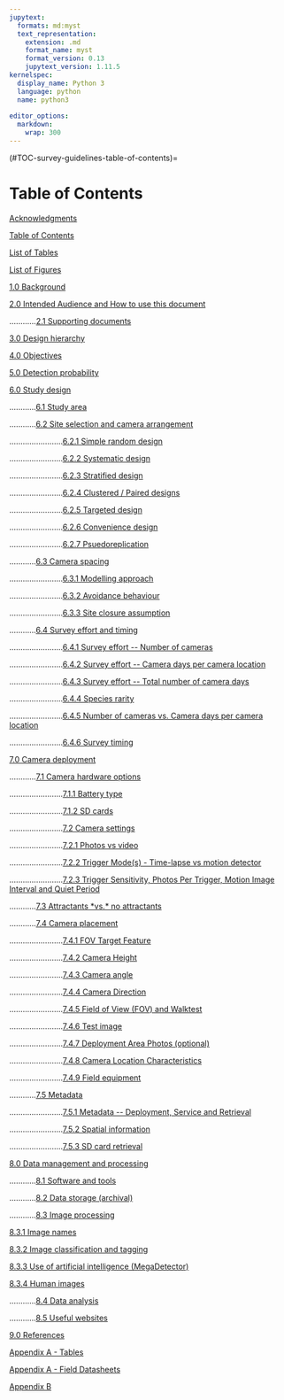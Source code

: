 ```yaml
---
jupytext:
  formats: md:myst
  text_representation:
    extension: .md
    format_name: myst
    format_version: 0.13
    jupytext_version: 1.11.5
kernelspec:
  display_name: Python 3
  language: python
  name: python3
  
editor_options: 
  markdown: 
    wrap: 300
---
```

(#TOC-survey-guidelines-table-of-contents)=
# Table of Contents

[Acknowledgments](#TOC-survey-guidelines-acknowledgments)

[Table of Contents](#TOC-survey-guidelines-table-of-contents)

[List of Tables](#TOC-survey-guidelines-list-of-tables)

[List of Figures](#TOC-survey-guidelines-list-of-figures)

[1.0 Background](#TOC-survey-guidelines-background)

[2.0 Intended Audience and How to use this document](#TOC-survey-guidelines-intended-audience-and-how-to-use-this-document)

............[2.1 Supporting documents](#TOC-survey-guidelines-supporting-documents)

[3.0 Design hierarchy](#TOC-survey-guidelines-design-hierarchy)

[4.0 Objectives](#TOC-survey-guidelines-objectives)

[5.0 Detection probability](#TOC-survey-guidelines-detection-probability)
 
[6.0 Study design](#TOC-survey-guidelines-study-design)

............[6.1 Study area](#TOC-survey-guidelines-study-area)

............[6.2 Site selection and camera arrangement](#TOC-survey-guidelines-site-selection-and-camera-arrangement)

........................[6.2.1 Simple random design](#TOC-survey-guidelines-Random)

........................[6.2.2 Systematic design](#TOC-survey-guidelines-Systematic)

........................[6.2.3 Stratified design](#TOC-survey-guidelines-Stratified)

........................[6.2.4 Clustered / Paired designs](#TOC-survey-guidelines-Clustered-Paired)

........................[6.2.5 Targeted design](#TOC-survey-guidelines-Targeted)

........................[6.2.6 Convenience design](#TOC-survey-guidelines-Convenience)

........................[6.2.7 Psuedoreplication](#TOC-survey-guidelines-psuedoreplication)

............[6.3 Camera spacing](#TOC-survey-guidelines-camera-spacing)

........................[6.3.1 Modelling approach](#TOC-survey-guidelines-modelling-approach)

........................[6.3.2 Avoidance behaviour](#TOC-survey-guidelines-avoidance-behaviour)

........................[6.3.3 Site closure assumption](#TOC-survey-guidelines-site-closure-assumption)

............[6.4 Survey effort and timing](#TOC-survey-guidelines-survey-effort-and-timing)

........................[6.4.1 Survey effort -- Number of cameras](#TOC-survey-guidelines-survey-effort-number-of-cameras)

........................[6.4.2 Survey effort -- Camera days per camera location](#TOC-survey-guidelines-survey-effort-camera-days-per-camera-location)

........................[6.4.3 Survey effort -- Total number of camera days](#TOC-survey-guidelines-survey-effort-total-number-of-camera-days)

........................[6.4.4 Species rarity](#TOC-survey-guidelines-species-rarity)

........................[6.4.5 Number of cameras vs. Camera days per camera location](#TOC-survey-guidelines-number-of-camera-vs-camera-days-per-camera-location)

........................[6.4.6 Survey timing](#TOC-survey-guidelines-survey-timing)

[7.0 Camera deployment](#TOC-survey-guidelines-camera-deployment)

............[7.1 Camera hardware options](#TOC-survey-guidelines-camera-hardware-options)

........................[7.1.1 Battery type](#TOC-survey-guidelines-battery-type)

........................[7.1.2 SD cards](#TOC-survey-guidelines-sd-cards)

........................[7.2 Camera settings](#TOC-survey-guidelines-camera-settings)

........................[7.2.1 Photos vs video](#TOC-survey-guidelines-photos-vs-video)

........................[7.2.2 Trigger Mode(s) - Time-lapse vs motion detector](#TOC-survey-guidelines-trigger-modes-timelapse-vs-motion-detector)

........................[7.2.3 Trigger Sensitivity, Photos Per Trigger, Motion Image Interval and Quiet Period](#TOC-survey-guidelines-trigger-sensitivity-photos-per-trigger-motion-image-interval-and-quiet-period)

............[7.3 Attractants \*vs.\* no attractants](#TOC-survey-guidelines-attractants-vs-no-attractants)

............[7.4 Camera placement](#TOC-survey-guidelines-camera-placement)

........................[7.4.1 FOV Target Feature](#TOC-survey-guidelines-fov-target-feature)

........................[7.4.2 Camera Height](#TOC-survey-guidelines-camera-height)

........................[7.4.3 Camera angle](#TOC-survey-guidelines-camera-angle)

........................[7.4.4 Camera Direction](#TOC-survey-guidelines-camera-direction)

........................[7.4.5 Field of View (FOV) and Walktest](#TOC-survey-guidelines-fov-and-walktest)

........................[7.4.6 Test image](#TOC-survey-guidelines-test-image)

........................[7.4.7 Deployment Area Photos (optional)](#TOC-survey-guidelines-deployment-area-photos-optional)

........................[7.4.8 Camera Location Characteristics](#TOC-survey-guidelines-Camera-location-characteristics)

........................[7.4.9 Field equipment](#TOC-survey-guidelines-Field-equipment)

............[7.5 Metadata](#TOC-survey-guidelines-metadata)

........................[7.5.1 Metadata -- Deployment, Service and Retrieval](#TOC-survey-guidelines-metadata-deployment-service-and-retrieval)

........................[7.5.2 Spatial information](#TOC-survey-guidelines-metadata-spatial-information)

........................[7.5.3 SD card retrieval](#TOC-survey-guidelines-metadata-sd-card-retrieval)

[8.0 Data management and processing](#TOC-survey-guidelines-data-management-and-processing)

............[8.1 Software and tools](#TOC-survey-guidelines-software-tools)

............[8.2 Data storage (archival)](#TOC-survey-guidelines-data-storage-archival)

............[8.3 Image processing](#TOC-survey-guidelines-image-processing)

[8.3.1 Image names](#TOC-survey-guidelines-image-names)

[8.3.2 Image classification and tagging](#TOC-survey-guidelines-image-classification-and-tagging)

[8.3.3 Use of artificial intelligence (MegaDetector)](#TOC-survey-guidelines-use-of-artificial-intelligence-megadetector)

[8.3.4 Human images](#TOC-survey-guidelines-human-images)

............[8.4 Data analysis](#TOC-survey-guidelines-data-analysis)

............[8.5 Useful websites](#TOC-survey-guidelines-useful-websites)

[9.0 References](#TOC-survey-guidelines-references)

[Appendix A - Tables](#TOC-survey-guidelines-appendix-a-tables)

[Appendix A - Field Datasheets](#TOC-survey-guidelines-appendix-a-field-datasheets)

[Appendix B](#TOC-survey-guidelines-appendix-b)
